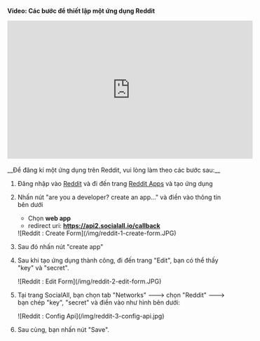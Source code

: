 __Video: Các bước để thiết lập một ứng dụng Reddit__

<iframe width="560" height="315" src="https://www.youtube.com/embed/dnz4ckIzCqU" frameborder="0" allowfullscreen></iframe>
<br /><br />
__Để đăng kí một ứng dụng trên Reddit, vui lòng làm theo các bước sau:__

1. Đăng nhập vào [Reddit](https://www.reddit.com/) và đi đến trang [Reddit Apps](https://www.reddit.com/prefs/apps/) và tạo ứng dụng
2. Nhấn nút "are you a developer? create an app..." và điền vào thông tin bên dưới
    * Chọn __web app__
    * redirect uri: __https://api2.socialall.io/callback__
    
    <div class="soclall-br"></div>
    ![Reddit : Create Form](/img/reddit-1-create-form.JPG)
    <div class="soclall-br"></div>
    
3. Sau đó nhấn nút "create app"
4. Sau khi tạo ứng dụng thành công, đi đến trang "Edit", bạn có thể thấy "key" và "secret".
    <div class="soclall-br"></div>
    ![Reddit : Edit Form](/img/reddit-2-edit-form.JPG)
    <div class="soclall-br"></div>
5. Tại trang SocialAll, bạn chọn tab "Networks" ---> chọn "Reddit" ---> bạn chép "key", "secret" và điền vào như hình bên dưới:
    <div class="soclall-br"></div>
    ![Reddit : Config Api](/img/reddit-3-config-api.jpg)
    <div class="soclall-br"></div>
6. Sau cùng, bạn nhấn nút "Save".